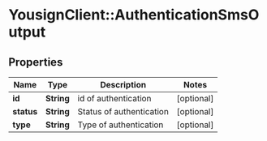 # YousignClient::AuthenticationSmsOutput

## Properties
Name | Type | Description | Notes
------------ | ------------- | ------------- | -------------
**id** | **String** | id of authentication | [optional] 
**status** | **String** | Status of authentication | [optional] 
**type** | **String** | Type of authentication | [optional] 


